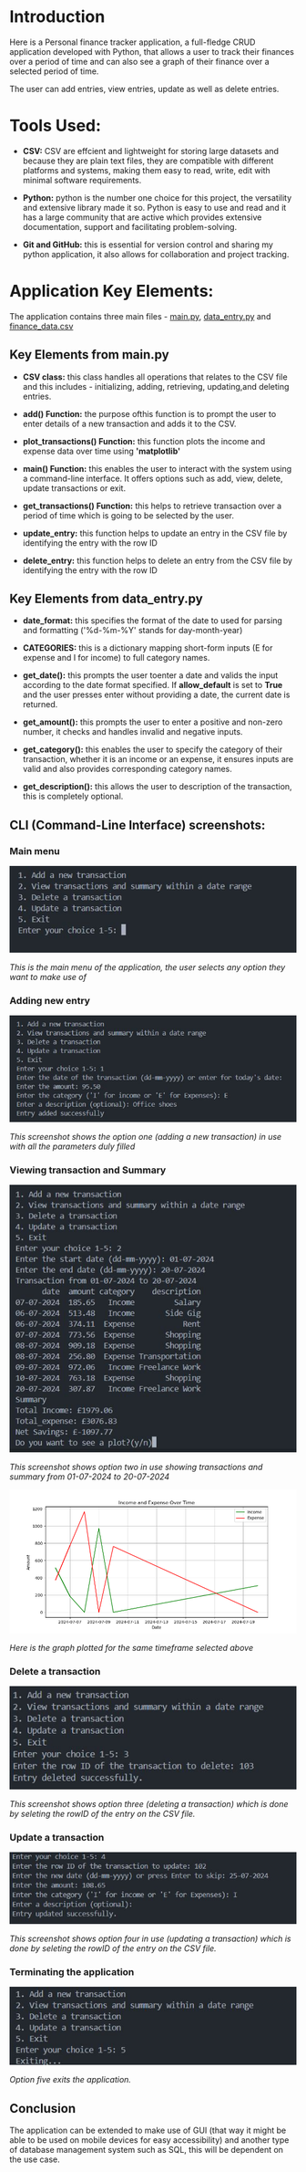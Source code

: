# Introduction

Here is a Personal finance tracker application, a full-fledge CRUD application developed with Python, that allows a user to track their finances over a period of time and can also see a graph of their finance over a selected period of time.

The user can add entries, view entries, update as well as delete entries.

# Tools Used:

- **CSV:** CSV are effcient and lightweight for storing large datasets and because they are plain text files, they are compatible with different platforms and systems, making them easy to read, write, edit with minimal software requirements.

- **Python:** python is the number one choice for this project, the versatility and extensive library made it so. Python is easy to use and read and it has a large community that are active which provides extensive documentation, support and facilitating problem-solving.

- **Git and GitHub:** this is essential for version control and sharing my python application, it also allows for collaboration and project tracking.

# Application Key Elements:

The application contains three main files - [main.py](/python_files/main.py), [data_entry.py](/python_files/data_entry.py) and [finance_data.csv](/csv_load/finance_data.csv)

## Key Elements from main.py

- **CSV class:** this class handles all operations that relates to the CSV file and this includes - initializing, adding, retrieving, updating,and deleting entries.

- **add() Function:** the purpose ofthis function is to prompt the user to enter details of a new transaction and adds it to the CSV.

- **plot_transactions() Function:** this function plots the income and expense data over time using **'matplotlib'**

- **main() Function:** this enables the user to interact with the system using a command-line interface. It offers options such as add, view, delete, update transactions or exit.

- **get_transactions() Function:** this helps to retrieve transaction over a period of time which is going to be selected by the user.

- **update_entry:** this function helps to update an entry in the CSV file by identifying the entry with the row ID

- **delete_entry:** this function helps to delete an entry from the CSV file by identifying the entry with the row ID

## Key Elements from data_entry.py

- **date_format:** this specifies the format of the date to used for parsing and formatting ('%d-%m-%Y' stands for day-month-year)

- **CATEGORIES:** this is a dictionary mapping short-form inputs (E for expense and I for income) to full category names.

- **get_date():** this prompts the user toenter a date and valids the input according to the date format specified. If **allow_default** is set to **True** and the user presses enter without providing a date, the current date is returned.

- **get_amount():** this prompts the user to enter a positive and non-zero number, it checks and handles invalid and negative inputs.

- **get_category():** this enables the user to specify the category of their transaction, whether it is an income or an expense, it ensures inputs are valid and also provides corresponding category names.

- **get_description():** this allows the user to description of the transaction, this is completely optional.

## CLI (Command-Line Interface) screenshots:

### Main menu

![Main Menu](assets/main_menu.JPG)

_This is the main menu of the application, the user selects any option they want to make use of_

### Adding new entry

![Adding new entry](assets/option_1_in-use.JPG)

_This screenshot shows the option one (adding a new transaction) in use with all the parameters duly filled_

### Viewing transaction and Summary

![viewing transaction and summary](assets/option_2_in-use.JPG)

_This screenshot shows option two in use showing transactions and summary from 01-07-2024 to 20-07-2024_

![summary graph](assets/Figure_1_graph-of-period_selected-in-option_2.png)

_Here is the graph plotted for the same timeframe selected above_

### Delete a transaction

![Delete a transaction](assets/option_3_delete-in-use.JPG)

_This screenshot shows option three (deleting a transaction) which is done by seleting the rowID of the entry on the CSV file._

### Update a transaction

![Update a transaction](assets/option_4-update-in-use.JPG)

_This screenshot shows option four in use (updating a transaction) which is done by seleting the rowID of the entry on the CSV file._

### Terminating the application

![terminating the application](assets/option_5-exit-programme.JPG)

_Option five exits the application._

## Conclusion

The application can be extended to make use of GUI (that way it might be able to be used on mobile devices for easy accessibility) and another type of database management system such as SQL, this will be dependent on the use case.
